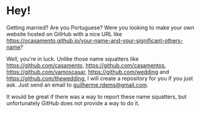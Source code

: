# Hey!

Getting married? Are you Portuguese? Were you looking to make your own website hosted on GitHub with a nice URL like https://ocasamento.github.io/your-name-and-your-significant-others-name?

Well, you're in luck. Unlike those name squatters like https://github.com/casamento, https://github.com/casamentos, https://github.com/vamoscasar, https://github.com/wedding and https://github.com/thewedding, I will create a repository for you if you just ask. Just send an email to guilherme.rdems@gmail.com.

It would be great if there was a way to report these name squatters, but unfortunately GitHub does not provide a way to do it.

